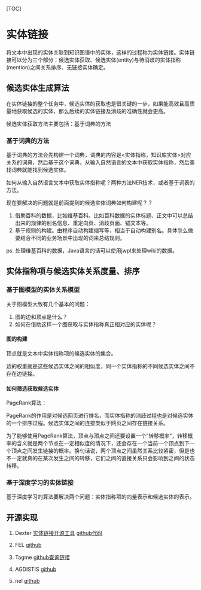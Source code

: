 [TOC]

# 实体链接

将文本中出现的实体关联到知识图谱中的实体，这样的过程称为实体链接。实体链接可以分为三个部分：候选实体获取、候选实体(entity)与待消歧的实体指称(mention)之间关系排序、无链接实体确定。

## 候选实体生成算法

在实体链接的整个任务中，候选实体的获取也是很关键的一步，如果能高效且高质量地获取候选的实体，那么后续的实体链接及消歧的准确性就会更高。

候选实体获取方法主要包括：基于词典的方法

### 基于词典的方法

基于词典的方法会先构建一个词典，词典的内容是<实体指称，知识库实体>对应关系的词典，然后基于这个词典，从输入自然语言的文本中获取实体指称，然后查找词典就能找到候选实体。

如何从输入自然语言文本中获取实体指称呢？两种方法NER技术，或者基于词表的方法。

现在要解决的问题就是前面提到的候选实体词典如何构建呢？？

1. 借助百科的数据，比如维基百科。比如百科数据的实体标题、正文中可以总结出来的规律的别名信息、重定向页、消歧页面、锚文本等。
2. 基于规则的构建。由程序自动构建缩写等，相当于自动构建别名。具体怎么做要结合不同的业务场景中出现的词来总结规则。

ps. 处理维基百科的数据，Java语言的话可以使用jwpl来处理wiki的数据。

## 实体指称项与候选实体关系度量、排序

### 基于图模型的实体关系模型

关于图模型大致有几个基本的问题：

1. 图的边和顶点是什么？
2. 如何在借助这样一个图获取与实体指称真正相对应的实体呢？

#### 图的构建

顶点就是文本中实体指称项的候选实体的集合。

边的权重就是这些候选实体之间的相似度，同一个实体指称的不同候选实体之间不存在边链接。

#### 如何筛选获取候选实体

PageRank算法：

PageRank的作用是对候选网页进行排名，而实体指称的消歧过程也是对候选实体的一个排序过程。候选实体之间的连接类似于网页之间存在链接关系。

为了能够使用PageRank算法，顶点与顶点之间还要设置一个“转移概率”，转移概率的含义就是两个节点在一定相似度的情况下，还会存在一个当前一个顶点到下一个顶点之间发生链接的概率。换句话说，两个顶点之间虽然关系比较紧密，但是也不一定就真的在某次发生之间的转移，它们之间的直接关系只会影响到之间的状态转移。

### 基于深度学习的实体链接

基于深度学习的算法要解决两个问题：实体指称项的向量表示和候选实体的表示。

## 开源实现

1. Dexter
  [实体链接开源工具](https://blog.csdn.net/qq_37043191/article/details/81906433)
  [github代码](https://github.com/dexter/dexter)

2. FEL
   [github](https://github.com/yahoo/FEL)

3. Tagme
   [github查询链接](https://github.com/search?utf8=✓&q=TAGME+entity+link&type=)

4. AGDISTIS
   [github](https://github.com/dice-group/AGDISTIS)

5. nel
   [github](https://github.com/wikilinks/nel)
